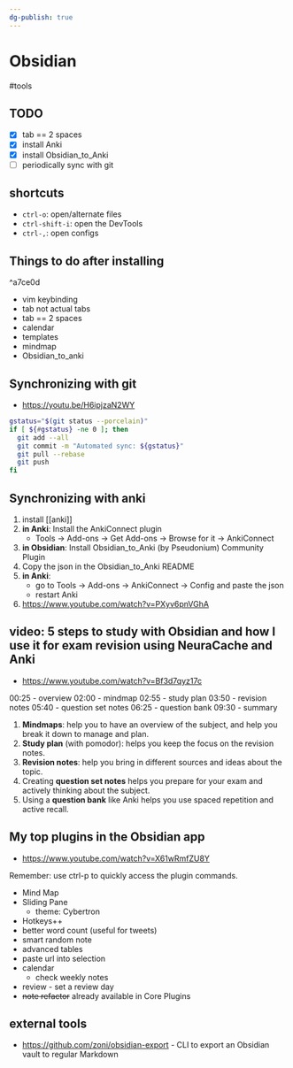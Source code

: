 ```yaml
---
dg-publish: true
---
```

# Obsidian

#tools 

## TODO

- [x] tab == 2 spaces
- [x] install Anki
- [x] install Obsidian_to_Anki
- [ ] periodically sync with git

## shortcuts

- `ctrl-o`: open/alternate files
- `ctrl-shift-i`: open the DevTools
- `ctrl-,`: open configs


## Things to do after installing

^a7ce0d

- vim keybinding
- tab not actual tabs
- tab == 2 spaces
- calendar
- templates
- mindmap
- Obsidian_to_anki



## Synchronizing with git

- <https://youtu.be/H6ipjzaN2WY>

```sh
gstatus="$(git status --porcelain)"
if [ ${#gstatus} -ne 0 ]; then
  git add --all
  git commit -m "Automated sync: ${gstatus}"
  git pull --rebase
  git push
fi
```


## Synchronizing with anki

1. install [[anki]]
2. **in Anki**: Install the AnkiConnect plugin
    - Tools -> Add-ons -> Get Add-ons -> Browse for it -> AnkiConnect
3. **in Obsidian**: Install Obsidian_to_Anki (by Pseudonium) Community Plugin
4. Copy the json in the Obsidian_to_Anki README
5. **in Anki**:
    - go to Tools -> Add-ons -> AnkiConnect -> Config and paste the json
    - restart Anki
6. <https://www.youtube.com/watch?v=PXyv6pnVGhA>


## video: 5 steps to study with Obsidian and how I use it for exam revision using NeuraCache and Anki 

- <https://www.youtube.com/watch?v=Bf3d7qyz17c>

00:25 - overview
02:00 - mindmap
02:55 - study plan
03:50 - revision notes
05:40 - question set notes
06:25 - question bank
09:30 - summary

1. **Mindmaps**: help you to have an overview of the subject, and help you break it down to manage and plan.
2. **Study plan** (with pomodor): helps you keep the focus on the revision notes.
3. **Revision notes**: help you bring in different sources and ideas about the topic.
4. Creating **question set notes** helps you prepare for your exam and actively thinking about the subject.
5. Using a **question bank** like Anki helps you use spaced repetition and active recall.

## My top plugins in the Obsidian app

- <https://www.youtube.com/watch?v=X61wRmfZU8Y>

Remember: use ctrl-p to quickly access the plugin commands.

- Mind Map
- Sliding Pane
    - theme: Cybertron
- Hotkeys++
- better word count (useful for tweets)
- smart random note
- advanced tables
- paste url into selection
- calendar
    - check weekly notes
- review - set a review day
- ~~note refactor~~ already available in Core Plugins

## external tools

- https://github.com/zoni/obsidian-export - CLI to export an Obsidian vault to regular Markdown
